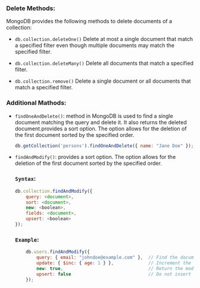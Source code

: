 ### Delete Methods:
MongoDB provides the following methods to delete documents of a collection:

- `db.collection.deleteOne()`
    Delete at most a single document that match a specified filter even though multiple documents may match the specified filter.

- `db.collection.deleteMany()`
    Delete all documents that match a specified filter.

- `db.collection.remove()`
    Delete a single document or all documents that match a specified filter.

### Additional Mathods: 

- `findOneAndDelete()`:
    method in MongoDB is used to find a single document matching the query and delete it. It also returns the deleted document.provides a sort option. The option allows for the deletion of the first document sorted by the specified order.

    ```javascript
    db.getCollection('persons').findOneAndDelete({ name: "Jane Doe" });

    ```

- `findAndModify()`:
    provides a sort option. The option allows for the deletion of the first document sorted by the specified order.

    ### `Syntax`:
    ```javascript
    db.collection.findAndModify({
        query: <document>,
        sort: <document>,
        new: <boolean>,
        fields: <document>,
        upsert: <boolean>
    });
    ```

    ### `Example`:
    ```javascript
        db.users.findAndModify({
            query: { email: "johndoe@example.com" },  // Find the document with this email
            update: { $inc: { age: 1 } },             // Increment the age by 1
            new: true,                                // Return the modified document
            upsert: false                             // Do not insert if the document does not exist
        });

    ```
